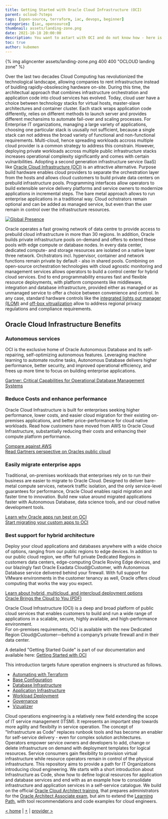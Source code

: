 ```yaml
---
title: Getting Started with Oracle Cloud Infrastructure (OCI)
parent: ocloud-7steps
tags: [open-source, terraform, iac, devops, beginner]
categories: [iac, opensource]
thumbnail: assets/landing-zone.png
date: 2021-10-18 20:00:00
description: You want to astart with OCI and do not know how - here is a short summary what OCI is all about it
toc: true
author: kubemen
---
```

{% img aligncenter assets/landing-zone.png 400 400 "OCLOUD landing zone" %}

Over the last two decades Cloud Computing has revolutionized the technological landscape, allowing companies to rent infrastructure instead of buidling rapidly-obsolescing hardware on-site. During this time, the architectual approach that combines infrastructure orchestration and application code into cloud services has evolved. Today, cloud user have a choice between technology stacks for virtual hosts, master-slave architectures and container cluster. Each stack wraps application code differently, relies on different methods to launch server and provides different mechansims to automate fail-over and scaling processes. For Enterprise IT organizations, managing a large variety of applications, choosing one particular stack is ususally not sufficient, because a single stack can not address the broad variety of functional and non-functional requirements. Multi-cloud, hence spreading workloads accross multiple cloud provider is a common strategy to address this constrain. However, deploying private workloads accross multiple public infrastructure stacks increases operational complexity significantly and comes with certain vulnaribilities. Adopting a second generation infrastructure service (IaaS) like [Oracle Cloud Infrastructure (OCI)][oci_cloud] is an attractive alternative. Purpose build hardware enables cloud providers to separate the orchestration layer from the hosts and allows cloud customers to build private data centers on prebuild infrastructure pools. Programming interfaces allow operators to build extensible service delivery platforms and service owners to modernize applications in incremental steps. The bare metal approach allows to run enterprise applications in a traditional way. Cloud ochstrators remain optional and can be added as managed service, but even than the user remain in control over the infrastructure resources. 

[<img alt="Global Presence" src="https://www.oracle.com/a/ocom/img/rc24-oci-region-map.png" title="Data Center Regions">][oci_regionmap]

Oracle operates a fast growing network of data centre to provide access to prebuild cloud infrastructure in more than 30 regions. In addition, Oracle builds private infrastructure pools on-demand and offers to extend these pools with edge compute or database nodes. In every data center, dedicated compute- and storage resources are isolated on a native layer three network. Orchstrators incl. hypervisor, container and network functions remain private by default - also in shared pools. Combining on open-source orchestration technologies with cloud agnostic monitoring and management services allows operators to build a control center for hybrid cloud services. End to end programmability ensures fast and flexible resource deployments, with platform components like middleware, integration and database infrastructure, provided either as managed or as unmanaged service to offer a choice between convenience and control. In any case, standard hardware controls like the [integrated lights out manager (ILOM)][oci_ilom] and [off-box vitrualization][oci_offbox] allow to address regional privacy regulations and compliance requirements.  

## Oracle Cloud Infrastructure Benefits

### Autonomous services
OCI is the exclusive home of Oracle Autonomous Database and its self-repairing, self-optimizing autonomous features. Leveraging machine learning to automate routine tasks, Autonomous Database delivers higher performance, better security, and improved operational efficiency, and frees up more time to focus on building enterprise applications.  

[Gartner: Critical Capabilities for Operational Database Management Systems](https://www.oracle.com/database/gartner-dbms.html)  

### Reduce Costs and enhance performance
Oracle Cloud Infrastructure is built for enterprises seeking higher performance, lower costs, and easier cloud migration for their existing on-premises applications, and better price-performance for cloud native workloads. Read how customers have moved from AWS to Oracle Cloud Infrastructure, substantially reducing their costs and enhancing their compute platform performance.  

[Compare against AWS](https://www.oracle.com/cloud/economics/)  
[Read Gartners perspective on Oracles public cloud](https://www.oracle.com/cloud/gartner-oci.html)

### Easily migrate enterprise apps
Traditional, on-premises workloads that enterprises rely on to run their business are easier to migrate to Oracle Cloud. Designed to deliver bare-metal compute services, network traffic isolation, and the only service-level guarantees for performance, Oracle Cloud enables rapid migration and faster time to innovation. Build new value around migrated applications faster with Autonomous Database, data science tools, and our cloud native development tools.  

[Learn why Oracle apps run best on OCI](https://www.oracle.com/cloud/migrate-applications-to-oracle-cloud/)   
[Start migrating your custom apps to OCI](https://www.oracle.com/cloud/migrate-custom-applications-to-cloud/)

### Best support for hybrid architecture
Deploy your cloud applications and databases anywhere with a wide choice of options, ranging from our public regions to edge devices. In addition to our public cloud region, we offer full private Dedicated Regions in customers data centers, edge-computing Oracle Roving Edge devices, and our blazingly fast Oracle Exadata Cloud@Customer, with Autonomous Database service delivered behind your firewall. With full support for VMware environments in the customer tenancy as well, Oracle offers cloud computing that works the way you expect.  

[Learn about hybrid, multicloud, and intercloud deployment options](https://www.oracle.com/cloud/cloud-deployment-models/)  
[Oracle Brings the Cloud to You (PDF)](https://www.oracle.com/a/ocom/docs/engineered-systems/exadata/idc-adb-on-exac-at-cloud.pdf)

Oracle Cloud Infrastructure (OCI) is a deep and broad platform of public cloud services that enables customers to build and run a wide range of applications in a scalable, secure, highly available, and high-performance environment.  
For on-premises requirements, OCI is available with the new Dedicated Region Cloud@Customer—behind a company’s private firewall and in their data center. 

A detailed "Getting Started Guide" is part of our documentation and available here: [Getting Started with OCI][oci_intro]

This introduction targets future operation engineers is structured as follows.
* [Automating with Terraform][provider]
* [Base Configuration][base]
* [Database Infrastructure][db-infra]
* [Application Infrastructure][app-infra]
* [Workload Deployment][workload]
* [Governance][governance]
* [Vizualizer][vizualize]


Cloud operations engineering is a relatively new field extending the scope of IT service management (ITSM). It represents an important step towards more agility and flexibilty in service operation. The concept of "Infrastructure as Code" replaces runbook tools and has become an enabler for self-service delivery - even for complex solution architectures. Operators empower service owners and developers to add, change or delete infrastructure on demand with deployment templates for logical resources. Service consumers gain flexibility to provision virtual infrastructure while resource operators remain in control of the physical infrastructure. This repository aims to provide a path for IT Organizations introducing cloud engineering. We starts with a short introduction about Infrastructure as Code, show how to define logical resources for application and database services and end with as an example how to consolidate infrastructure and application services in a self-service catalogue. We build on the official [Oracle Cloud Architect training][oci_training], that prepares administrators for the [Oracle Architect Associate exam][oci_certification], but aim to extend the [Learning Path][oci_learning], with tool recommendations and code examples for cloud engineers.

[< home][home] | [+][intro] | [provider >][provider] 

<!--- Links -->
[home]:       index
[intro]:      step1-intro
[provider]:   step1-provider
[base]:       step2-base
[db-infra]:   step3-dbinfra
[app-infra]:  step4-appinfra
[workload]:   step5-workload
[governance]: step6-governance
[vizualize]:  step7-vizualize

[oci_certification]: https://www.oracle.com/cloud/iaas/training/architect-associate.html
[oci_cli]:           https://docs.oracle.com/en-us/iaas/tools/oci-cli/latest/oci_cli_docs/
[oci_cloud]:         https://www.oracle.com/cloud/
[oci_cloudshell]:    https://docs.cloud.oracle.com/en-us/iaas/Content/API/Concepts/cloudshellintro.htm
[oci_data]:          https://registry.terraform.io/providers/hashicorp/oci/latest/docs
[oci_sdk]:           https://docs.cloud.oracle.com/en-us/iaas/Content/API/SDKDocs/terraform.htm
[oci_freetier]:      http://signup.oraclecloud.com/
[oci_global]:        https://www.oracle.com/cloud/architecture-and-regions.html
[oci_learn]:         https://learn.oracle.com/ols/user-portal
[oci_learning]:      https://learn.oracle.com/ols/learning-path/become-oci-architect-associate/35644/75658
[oci_homeregion]:    https://docs.cloud.oracle.com/en-us/iaas/Content/Identity/Tasks/managingregions.htm
[oci_identifier]:    https://docs.cloud.oracle.com/en-us/iaas/Content/General/Concepts/regions.htm
[oci_identity]:      https://registry.terraform.io/providers/hashicorp/oci/latest/docs/data-sources/identity_availability_domains
[oci_ilom]:          https://www.oracle.com/servers/technologies/integrated-lights-out-manager.html
[oci_offbox]:        https://blogs.oracle.com/cloud-infrastructure/first-principles-l2-network-virtualization-for-lift-and-shift
[oci_provider]:      https://github.com/terraform-providers/terraform-provider-oci
[oci_region]:        https://registry.terraform.io/providers/hashicorp/oci/latest/docs/data-sources/identity_regions
[oci_regions]:       https://www.oracle.com/cloud/data-regions.html
[oci_regionmap]:     https://www.oracle.com/cloud/architecture-and-regions.html
[oci_sdk]:           https://docs.cloud.oracle.com/en-us/iaas/Content/API/SDKDocs/terraform.htm
[oci_tenancy]:       https://docs.oracle.com/en-us/iaas/Content/GSG/Concepts/settinguptenancy.htm
[oci_training]:      https://www.oracle.com/cloud/iaas/training/
[oci_intro]:         https://docs.oracle.com/en-us/iaas/Content/GSG/Concepts/baremetalintro.htm


[tf_doc]: https://registry.terraform.io/providers/hashicorp/oci/latest/docs
[cli_doc]: https://docs.cloud.oracle.com/en-us/iaas/tools/oci-cli/latest/oci_cli_docs/
[iam_doc]: https://docs.cloud.oracle.com/en-us/iaas/Content/Identity/Concepts/overview.htm
[network_doc]: https://docs.cloud.oracle.com/en-us/iaas/Content/Network/Concepts/overview.htm
[compute_doc]: https://docs.cloud.oracle.com/en-us/iaas/Content/Compute/Concepts/computeoverview.htm#Overview_of_the_Compute_Service
[storage_doc]: https://docs.cloud.oracle.com/en-us/iaas/Content/Object/Concepts/objectstorageoverview.htm
[database_doc]: https://docs.cloud.oracle.com/en-us/iaas/Content/Database/Concepts/databaseoverview.htm

[iam_video]: https://www.youtube.com/playlist?list=PLKCk3OyNwIzuuA-wq2rVuxUE13rPTvzQZ
[network_video]: https://www.youtube.com/playlist?list=PLKCk3OyNwIzvHm2E-cGrmoMes-VwanT3P
[compute_video]: https://www.youtube.com/playlist?list=PLKCk3OyNwIzsAjIaUaVsKdXcfBOy6LASv
[storage_video]: https://www.youtube.com/playlist?list=PLKCk3OyNwIzu7zNtt_w1dXFOUbAjheMeo
[database_video]: https://www.youtube.com/watch?v=F4-sxIsnbKI&list=PLKCk3OyNwIzsfuB9kj1CTPavjgByJBXGK

[jmespath_site]: https://jmespath.org/tutorial.html
[jq_site]: https://stedolan.github.io/jq/
[jq_play]: https://jqplay.org/
[json_validate]: https://jsonlint.com/

[vsc_site]: https://code.visualstudio.com/

[terraform]: https://www.terraform.io/
[tf_examples]: https://github.com/terraform-providers/terraform-provider-oci/tree/master/examples
[tf_lint]: https://www.hashicorp.com/blog/announcing-the-terraform-visual-studio-code-extension-v2-0-0

[oci_regions]: https://www.oracle.com/cloud/data-regions.html
